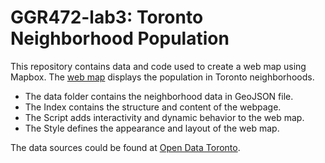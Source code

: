 # GGR472-lab3: Toronto Neighborhood Population

This repository contains data and code used to create a web map using Mapbox. The [web map](https://missyzhang.github.io/GGR472-lab3/) displays the population in Toronto neighborhoods.

* The data folder contains the neighborhood data in GeoJSON file.
* The Index contains the structure and content of the webpage.
* The Script adds interactivity and dynamic behavior to the web map.
* The Style defines the appearance and layout of the web map.


The data sources could be found at [Open Data Toronto](https://open.toronto.ca/dataset/neighbourhood-crime-rates/).
